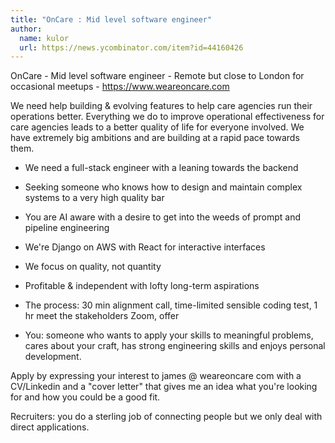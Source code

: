```yaml
---
title: "OnCare : Mid level software engineer"
author:
  name: kulor
  url: https://news.ycombinator.com/item?id=44160426
---
```


<JobNavigation />

OnCare - Mid level software engineer - Remote but close to London for occasional meetups - <a href="https:&#x2F;&#x2F;www.weareoncare.com" rel="nofollow">https:&#x2F;&#x2F;www.weareoncare.com</a>

We need help building &amp; evolving features to help care agencies run their operations better. Everything we do to improve operational effectiveness for care agencies leads to a better quality of life for everyone involved. We have extremely big ambitions and are building at a rapid pace towards them.

* We need a full-stack engineer with a leaning towards the backend

* Seeking someone who knows how to design and maintain complex systems to a very high quality bar

* You are AI aware with a desire to get into the weeds of prompt and pipeline engineering

* We&#x27;re Django on AWS with React for interactive interfaces

* We focus on quality, not quantity

* Profitable &amp; independent with lofty long-term aspirations

* The process: 30 min alignment call, time-limited sensible coding test, 1 hr meet the stakeholders Zoom, offer

* You: someone who wants to apply your skills to meaningful problems, cares about your craft, has strong engineering skills and enjoys personal development.

Apply by expressing your interest to james @ weareoncare com with a CV&#x2F;Linkedin and a &quot;cover letter&quot; that gives me an idea what you&#x27;re looking for and how you could be a good fit.

Recruiters: you do a sterling job of connecting people but we only deal with direct applications.
<JobApplication />
